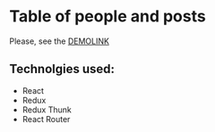 # Table of people and posts

Please, see the [DEMOLINK](https://tykhan.github.io/table_of_people)

## Technolgies used:
- React
- Redux
- Redux Thunk
- React Router
